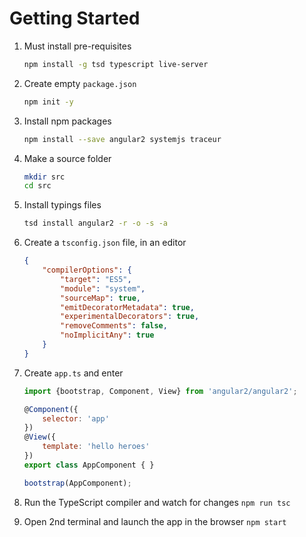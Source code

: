 # Getting Started

1. Must install pre-requisites

	```bash
	npm install -g tsd typescript live-server
	```

1. Create empty `package.json`

	```bash
	npm init -y
	```

1. Install npm packages

	```bash
	npm install --save angular2 systemjs traceur
	```

1. Make a source folder

	```bash
	mkdir src
	cd src
	```

1. Install typings files

	```bash
	tsd install angular2 -r -o -s -a
	```

1. Create a `tsconfig.json` file, in an editor

	```json
	{
		"compilerOptions": {
			"target": "ES5",
			"module": "system",
			"sourceMap": true,
			"emitDecoratorMetadata": true,
			"experimentalDecorators": true,
			"removeComments": false,
			"noImplicitAny": true
		}
	}
	```

1. Create `app.ts` and enter

	```javascript
	import {bootstrap, Component, View} from 'angular2/angular2';

	@Component({
		selector: 'app'
	})
	@View({
		template: 'hello heroes'
	})
	export class AppComponent { }

	bootstrap(AppComponent);
	```

1. Run the TypeScript compiler and watch for changes `npm run tsc`

1. Open 2nd terminal and launch the app in the browser `npm start`
